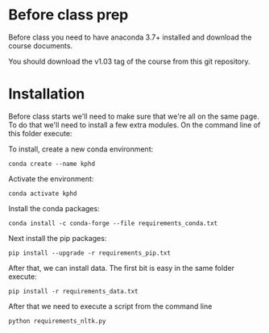 # Before class prep

Before class you need to have anaconda 3.7+ installed and download the course documents.

You should download the v1.03 tag of the course from this git repository.

# Installation

Before class starts we'll need to make sure that we're all on the same page. To do that we'll need
to install a few extra modules. On the command line of this folder execute:


To install, create a new conda environment:

`conda create --name kphd`

Activate the environment:

`conda activate kphd`

Install the conda packages:

`conda install -c conda-forge --file requirements_conda.txt`

Next install the pip packages:

`pip install --upgrade -r requirements_pip.txt`

After that, we can install data. The first bit is easy in the same folder execute:

`pip install -r requirements_data.txt`

After that we need to execute a script from the command line

`python requirements_nltk.py`
